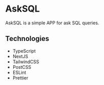 # AskSQL

AskSQL is a simple APP for ask SQL queries.

## Technologies

- TypeScript
- NextJS
- TailwindCSS
- PostCSS
- ESLint
- Prettier
